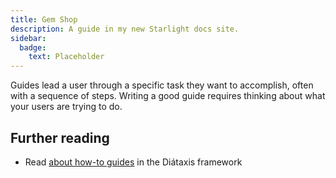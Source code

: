 ```yaml
---
title: Gem Shop
description: A guide in my new Starlight docs site.
sidebar:
  badge:
    text: Placeholder
---
```


Guides lead a user through a specific task they want to accomplish, often with a sequence of steps.
Writing a good guide requires thinking about what your users are trying to do.

## Further reading

- Read [about how-to guides](https://diataxis.fr/how-to-guides/) in the Diátaxis framework
